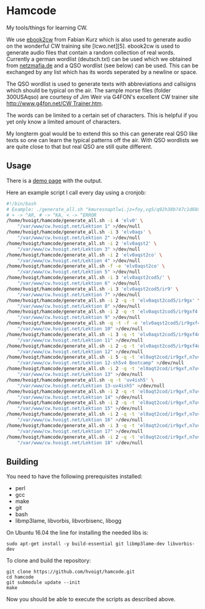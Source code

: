 Hamcode
=======

My tools/things for learning CW.

We use [ebook2cw][1] from Fabian Kurz which is also used to generate
audio on the wonderful CW training site [lcwo.net][5].
ebook2cw is used to generate audio files that contain a random
collection of real words. Currently a german wordlist (deutsch.txt)
can be used which we obtained from [netzmafia.de][2] and a QSO
wordlist (see below) can be used. This can be exchanged by any list
which has its words seperated by a newline or space.

The QSO wordlist is used to generate texts with abbreviations and
callsigns which should be typical on the air. The sample morse files
(folder 300USAqso) are courtesy of Jim Weir via G4FON's excellent CW
trainer site [http://www.g4fon.net/CW Trainer.htm][4].

The words can be limited to a certain set of characters. This is
helpful if you yet only know a limited amount of characters.

My longterm goal would be to extend this so this can generate real QSO
like texts so one can learn the typical patterns off the air. With QSO
wordlists we are quite close to that but real QSO are still quite
different.

Usage
-----

There is a [demo page][3] with the output.

Here an example script I call every day using a cronjob:

```bash
#!/bin/bash
# Example: ./generate_all.sh "kmuresnaptlwi.jz=foy,vg5/q92h38b?47c1d60x+#" output
# + -> ^AR, # -> ^KA, < -> ^ERROR
/home/hvoigt/hamcode/generate_all.sh -i 4 'elv0' \
	"/var/www/cw.hvoigt.net/Lektion 1" >/dev/null
/home/hvoigt/hamcode/generate_all.sh -i 3 'elv0aqs' \
	"/var/www/cw.hvoigt.net/Lektion 2" >/dev/null
/home/hvoigt/hamcode/generate_all.sh -i 2 'elv0aqst2' \
	"/var/www/cw.hvoigt.net/Lektion 3" >/dev/null
/home/hvoigt/hamcode/generate_all.sh -i 2 'elv0aqst2co' \
	"/var/www/cw.hvoigt.net/Lektion 4" >/dev/null
/home/hvoigt/hamcode/generate_all.sh -f -e 'elv0aqst2co' \
	"/var/www/cw.hvoigt.net/Lektion 5" >/dev/null
/home/hvoigt/hamcode/generate_all.sh -i 3 'elv0aqst2cod5/' \
	"/var/www/cw.hvoigt.net/Lektion 6" >/dev/null
/home/hvoigt/hamcode/generate_all.sh -i 3 'elv0aqst2cod5/ir9' \
	"/var/www/cw.hvoigt.net/Lektion 7" >/dev/null
/home/hvoigt/hamcode/generate_all.sh -i 2 -q -t 'elv0aqst2cod5/ir9gx' \
	"/var/www/cw.hvoigt.net/Lektion 8" >/dev/null
/home/hvoigt/hamcode/generate_all.sh -i 2 -q -t 'elv0aqst2cod5/ir9gxf4' \
	"/var/www/cw.hvoigt.net/Lektion 9" >/dev/null
/home/hvoigt/hamcode/generate_all.sh -q -t -f -e 'elv0aqst2cod5/ir9gxf4' \
	"/var/www/cw.hvoigt.net/Lektion 10" >/dev/null
/home/hvoigt/hamcode/generate_all.sh -i 3 -q -t 'elv0aqst2cod5/ir9gxf4nu7' \
	"/var/www/cw.hvoigt.net/Lektion 11" >/dev/null
/home/hvoigt/hamcode/generate_all.sh -i 2 -q -t 'elv0aqst2cod5/ir9gxf4nu7h,' \
	"/var/www/cw.hvoigt.net/Lektion 12" >/dev/null
/home/hvoigt/hamcode/generate_all.sh -i 5 -q -t 'el0aqt2cod/ir9gxf,n7uv4sh5' \
	"/var/www/cw.hvoigt.net/Lektion 12-sh5v4 Bootcamp" >/dev/null
/home/hvoigt/hamcode/generate_all.sh -i 2 -q -t 'el0aqt2cod/ir9gxf,n7uv4sh5=.' \
	"/var/www/cw.hvoigt.net/Lektion 13" >/dev/null
/home/hvoigt/hamcode/generate_all.sh -q -t 'uv4ish5' \
	"/var/www/cw.hvoigt.net/Lektion 13-uv4ish5" >/dev/null
/home/hvoigt/hamcode/generate_all.sh -i 2 -q -t 'el0aqt2cod/ir9gxf,n7uv4sh5=.bk' \
	"/var/www/cw.hvoigt.net/Lektion 14" >/dev/null
/home/hvoigt/hamcode/generate_all.sh -i 2 -q -t 'el0aqt2cod/ir9gxf,n7uv4sh5=.bkp3' \
	"/var/www/cw.hvoigt.net/Lektion 15" >/dev/null
/home/hvoigt/hamcode/generate_all.sh -i 2 -q -t 'el0aqt2cod/ir9gxf,n7uv4sh5=.bkp3my' \
	"/var/www/cw.hvoigt.net/Lektion 16" >/dev/null
/home/hvoigt/hamcode/generate_all.sh -i 3 -q -t 'el0aqt2cod/ir9gxf,n7uv4sh5=.bkp3myjwz' \
	"/var/www/cw.hvoigt.net/Lektion 17" >/dev/null
/home/hvoigt/hamcode/generate_all.sh -i 2 -q -t 'el0aqt2cod/ir9gxf,n7uv4sh5=.bkp3myjwz16' \
	"/var/www/cw.hvoigt.net/Lektion 18" >/dev/null
```

Building
--------

You need to have the following prerequisites installed:

 * perl
 * gcc
 * make
 * git
 * bash
 * libmp3lame, libvorbis, libvorbisenc, libogg

On Ubuntu 16.04 the line for installing the needed libs is:

```
sudo apt-get install -y build-essential git libmp3lame-dev libvorbis-dev
```

To clone and build the repository:

```
git clone https://github.com/hvoigt/hamcode.git
cd hamcode
git submodule update --init
make
```

Now you should be able to execute the scripts as described above.

[1]: https://fkurz.net/ham/ebook2cw.html
[2]: http://www.netzmafia.de/software/wordlists/deutsch.txt
[3]: http://cw.hvoigt.net
[4]: http://www.g4fon.net/CW%20Trainer.htm
